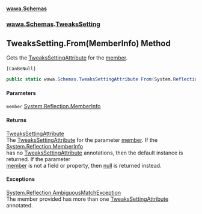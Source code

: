 #### [wawa.Schemas](index.md 'index')
### [wawa.Schemas](wawa.Schemas.md 'wawa.Schemas').[TweaksSetting](TweaksSetting.md 'wawa.Schemas.TweaksSetting')

## TweaksSetting.From(MemberInfo) Method

Gets the [TweaksSettingAttribute](TweaksSettingAttribute.md 'wawa.Schemas.TweaksSettingAttribute') for the [member](TweaksSetting.From(MemberInfo).md#wawa.Schemas.TweaksSetting.From(System.Reflection.MemberInfo).member 'wawa.Schemas.TweaksSetting.From(System.Reflection.MemberInfo).member').<p/>`[CanBeNull]`

```csharp
public static wawa.Schemas.TweaksSettingAttribute From(System.Reflection.MemberInfo member);
```
#### Parameters

<a name='wawa.Schemas.TweaksSetting.From(System.Reflection.MemberInfo).member'></a>

`member` [System.Reflection.MemberInfo](https://docs.microsoft.com/en-us/dotnet/api/System.Reflection.MemberInfo 'System.Reflection.MemberInfo')

#### Returns
[TweaksSettingAttribute](TweaksSettingAttribute.md 'wawa.Schemas.TweaksSettingAttribute')  
The [TweaksSettingAttribute](TweaksSettingAttribute.md 'wawa.Schemas.TweaksSettingAttribute') for the parameter [member](TweaksSetting.From(MemberInfo).md#wawa.Schemas.TweaksSetting.From(System.Reflection.MemberInfo).member 'wawa.Schemas.TweaksSetting.From(System.Reflection.MemberInfo).member'). If the [System.Reflection.MemberInfo](https://docs.microsoft.com/en-us/dotnet/api/System.Reflection.MemberInfo 'System.Reflection.MemberInfo')  
has no [TweaksSettingAttribute](TweaksSettingAttribute.md 'wawa.Schemas.TweaksSettingAttribute') annotations, then the default instance is returned. If the parameter  
[member](TweaksSetting.From(MemberInfo).md#wawa.Schemas.TweaksSetting.From(System.Reflection.MemberInfo).member 'wawa.Schemas.TweaksSetting.From(System.Reflection.MemberInfo).member') is not a field or property, then [null](https://docs.microsoft.com/en-us/dotnet/csharp/language-reference/keywords/null 'https://docs.microsoft.com/en-us/dotnet/csharp/language-reference/keywords/null') is returned instead.

#### Exceptions

[System.Reflection.AmbiguousMatchException](https://docs.microsoft.com/en-us/dotnet/api/System.Reflection.AmbiguousMatchException 'System.Reflection.AmbiguousMatchException')  
The member provided has more than one [TweaksSettingAttribute](TweaksSettingAttribute.md 'wawa.Schemas.TweaksSettingAttribute') annotated.